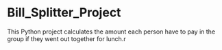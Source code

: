 # Bill_Splitter_Project
This Python project calculates the amount each person have to pay in the group if they went out together for lunch.r
